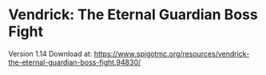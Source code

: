 # Vendrick: The Eternal Guardian Boss Fight
Version 1.14
Download at: https://www.spigotmc.org/resources/vendrick-the-eternal-guardian-boss-fight.94830/

